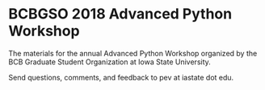 # BCBGSO 2018 Advanced Python Workshop 

The materials for the annual Advanced Python Workshop organized by the BCB Graduate Student Organization at Iowa State University.

Send questions, comments, and feedback to pev at iastate dot edu.